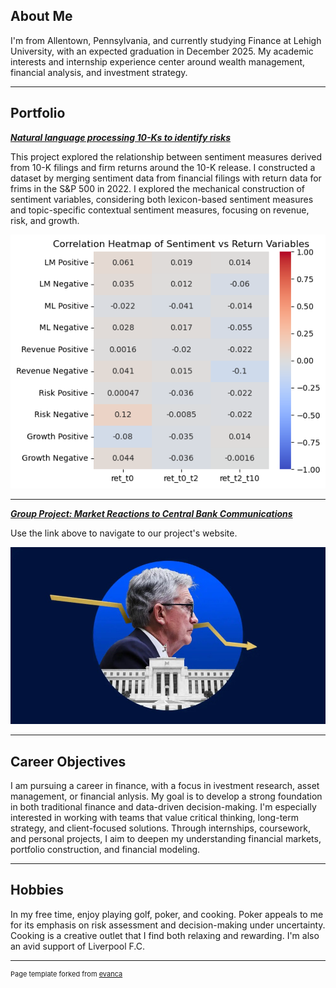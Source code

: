 ## About Me

I'm from Allentown, Pennsylvania, and currently studying Finance at Lehigh University, with an expected graduation in December 2025. My academic interests and internship experience center around wealth management, financial analysis, and investment strategy.

<!-- Upload your own photo and change the path -->

---

## Portfolio

<!-- You can link to other websites, PDFs in this repo, and other pages in this repo -->

_**[Natural language processing 10-Ks to identify risks](projects/report.md)**_

This project explored the relationship between sentiment measures derived from 10-K filings and firm returns around the 10-K release. I constructed a dataset by merging sentiment data from financial filings with return data for frims in the S&P 500 in 2022. I explored the mechanical construction of sentiment variables, considering both lexicon-based sentiment measures and topic-specific contextual sentiment measures, focusing on revenue, risk, and growth.

<img src="images/output_4_0.png?raw=true"/>


---

_**[Group Project: Market Reactions to Central Bank Communications](https://fed-announcements.streamlit.app)**_

Use the link above to navigate to our project's website.

<img src="images/3377a57b851d4a2590e7f61b92282a335c7a03bc197cad98badb8112.jpg?raw=true"/>

---


## Career Objectives

I am pursuing a career in finance, with a focus in ivestment research, asset management, or financial anlysis. My goal is to develop a strong foundation in both traditional finance and data-driven decision-making. I'm especially interested in working with teams that value critical thinking, long-term strategy, and client-focused solutions. Through internships, coursework, and personal projects, I aim to deepen my understanding financial markets, portfolio construction, and financial modeling.

---

## Hobbies

In my free time, enjoy playing golf, poker, and cooking. Poker appeals to me for its emphasis on risk assessment and decision-making under uncertainty. Cooking is a creative outlet that I find both relaxing and rewarding. I'm also an avid support of Liverpool F.C.

---
<p style="font-size:11px">Page template forked from <a href="https://github.com/evanca/quick-portfolio">evanca</a></p>
<!-- Remove above link if you don't want to attibute -->
